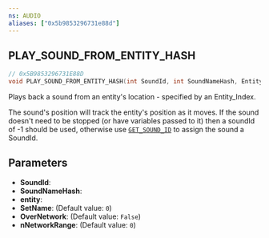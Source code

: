 ```yaml
---
ns: AUDIO
aliases: ["0x5b9853296731e88d"]
---
```

## PLAY_SOUND_FROM_ENTITY_HASH

```c
// 0x5B9853296731E88D
void PLAY_SOUND_FROM_ENTITY_HASH(int SoundId, int SoundNameHash, Entity entity, int SetName, bool OverNetwork, int nNetworkRange);
```

Plays back a sound from an entity's location - specified by an Entity_Index.

The sound's position will track the entity's position as it moves. If the sound doesn't need to be stopped (or have variables passed to it) then a soundId of -1 should be used, otherwise use [`GET_SOUND_ID`](#_0x430386FE9BF80B45) to assign the sound a SoundId.


## Parameters
* **SoundId**: 
* **SoundNameHash**: 
* **entity**: 
* **SetName**: (Default value: `0`)
* **OverNetwork**: (Default value: `False`)
* **nNetworkRange**: (Default value: `0`)
